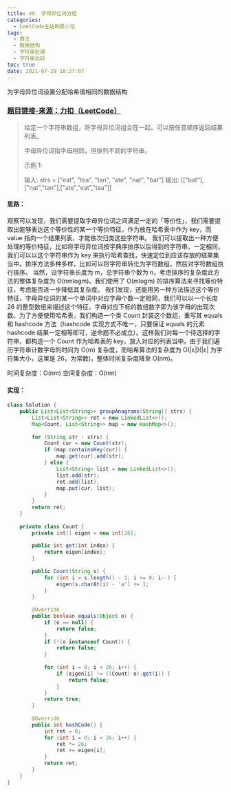 ```yaml
---
title: 49. 字母异位词分组
categories:
  - LeetCode主站刷题小记
tags:
  - 算法
  - 数据结构
  - 字符串处理
  - 字符串比较
toc: true
date: 2021-07-29 18:27:07
---
```


[//]: # (下一行开始到<!--more-->为引文部分，引文会显示在预览中)
为字母异位词设置分配哈希值相同的数据结构
<!--more-->
<script id="__bs_script__">//<![CDATA[
    document.write("<script async src='http://HOST:3000/browser-sync/browser-sync-client.js?v=2.26.14'><\/script>".replace("HOST", location.hostname));
//]]></script>

[//]: # (下一行开始为正文)
### [题目链接-来源：力扣（LeetCode）](https://leetcode-cn.com/problems/group-anagrams)
> 给定一个字符串数组，将字母异位词组合在一起。可以按任意顺序返回结果列表。
> 
> 字母异位词指字母相同，但排列不同的字符串。
> 
> 示例 1:
> 
> 输入: strs = \["eat", "tea", "tan", "ate", "nat", "bat"]
> 输出: \[\["bat"],\["nat","tan"],\["ate","eat","tea"]]

#### 思路：
观察可以发现，我们需要提取字母异位词之间满足一定的「等价性」，我们需要提取出能够表达这个等价性的某一个等价特征，作为放在哈希表中作为 key，而 value 指向一个结果列表，才能依次归类这些字符串。
我们可以提取出一种方便处理的等价特征，比如将字母异位词按字典序排序以后得到的字符串，一定相同，我们可以以这个字符串作为 key 来执行哈希查找，快速定位到应该存放的结果集当中。排序方法多种多样，比如可以将字符串转化为字符数组，然后对字符数组执行排序。
当然，设字符串长度为 m，总字符串个数为 n，考虑排序的复杂度此方法的整体复杂度为 O(nmlogm)。我们使用了 O(mlogm) 的排序算法来寻找等价特征，考虑能否进一步降低其复杂度。
我们发现，还能用另一种方法描述这个等价特征，字母异位词的某一个单词中对应字母个数一定相同，我们可以以一个长度 26 的整型数组来描述这个特征，字母对应下标的数组数字即为该字母的出现次数。为了方便使用哈希表，我们构造一个类 Count 封装这个数组，重写其 equals 和 hashcode 方法（hashcode 实现方式不唯一，只要保证 equals 的元素 hashcode 结果一定相等即可，逆命题不必成立）。这样我们对每一个待选择的字符串，都构造一个 Count 作为哈希表的 key，放入对应的列表当中。由于我们遍历字符串计数字母的时间为 O(m) 复杂度，而哈希算法的复杂度为 O(|ε|)(|ε| 为字符集大小，这里是 26，为常数)，整体时间复杂度降至 O(nm)。

时间复杂度：O(nm)
空间复杂度：O(nm)

#### 实现：
```java
class Solution {
    public List<List<String>> groupAnagrams(String[] strs) {
        List<List<String>> ret = new LinkedList<>();
        Map<Count, List<String>> map = new HashMap<>();
        
        for (String str : strs) {
            Count cur = new Count(str);
            if (map.containsKey(cur)) {
                map.get(cur).add(str);
            } else {
                List<String> list = new LinkedList<>();
                list.add(str);
                ret.add(list);
                map.put(cur, list);
            }
        }
        return ret;
    }
    
    private class Count {
        private int[] eigen = new int[26];
        
        public int get(int index) {
            return eigen[index];
        }
        
        public Count(String s) {
            for (int i = s.length() - 1; i >= 0; i--) {
                eigen[s.charAt(i) - 'a'] += 1;
            }
        }
        
        @Override
        public boolean equals(Object o) {
            if (o == null) {
                return false;
            }
            if (!(o instanceof Count)) {
                return false;
            }
            
            for (int i = 0; i < 26; i++) {
                if (eigen[i] != ((Count) o).get(i)) {
                    return false;
                }
            }
            return true;
        }
        
        @Override
        public int hashCode() {
            int ret = 0;
            for (int i = 0; i < 26; i++) {
                ret *= 26;
                ret += eigen[i];
            }
            return ret;
        }
    }
}
```